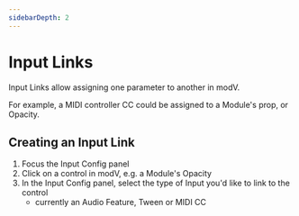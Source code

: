 ```yaml
---
sidebarDepth: 2
---
```


# Input Links

Input Links allow assigning one parameter to another in modV.

For example, a MIDI controller CC could be assigned to a Module's prop, or Opacity.

## Creating an Input Link

1. Focus the Input Config panel
2. Click on a control in modV, e.g. a Module's Opacity
3. In the Input Config panel, select the type of Input you'd like to link to the control
   * currently an Audio Feature, Tween or MIDI CC
